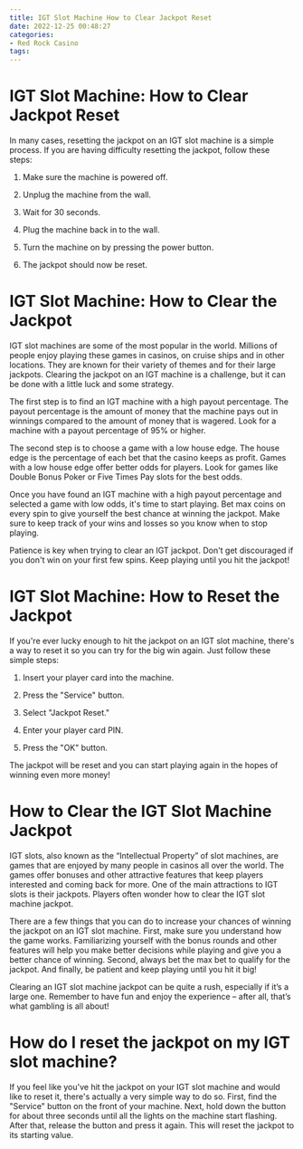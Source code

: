 ```yaml
---
title: IGT Slot Machine How to Clear Jackpot Reset
date: 2022-12-25 00:48:27
categories:
- Red Rock Casino
tags:
---
```



#  IGT Slot Machine: How to Clear Jackpot Reset

In many cases, resetting the jackpot on an IGT slot machine is a simple process. If you are having difficulty resetting the jackpot, follow these steps:

1. Make sure the machine is powered off.

2. Unplug the machine from the wall.

3. Wait for 30 seconds.

4. Plug the machine back in to the wall.

5. Turn the machine on by pressing the power button.

6. The jackpot should now be reset.

#  IGT Slot Machine: How to Clear the Jackpot

IGT slot machines are some of the most popular in the world. Millions of people enjoy playing these games in casinos, on cruise ships and in other locations. They are known for their variety of themes and for their large jackpots. Clearing the jackpot on an IGT machine is a challenge, but it can be done with a little luck and some strategy.

The first step is to find an IGT machine with a high payout percentage. The payout percentage is the amount of money that the machine pays out in winnings compared to the amount of money that is wagered. Look for a machine with a payout percentage of 95% or higher.

The second step is to choose a game with a low house edge. The house edge is the percentage of each bet that the casino keeps as profit. Games with a low house edge offer better odds for players. Look for games like Double Bonus Poker or Five Times Pay slots for the best odds.

Once you have found an IGT machine with a high payout percentage and selected a game with low odds, it's time to start playing. Bet max coins on every spin to give yourself the best chance at winning the jackpot. Make sure to keep track of your wins and losses so you know when to stop playing.

Patience is key when trying to clear an IGT jackpot. Don't get discouraged if you don't win on your first few spins. Keep playing until you hit the jackpot!

#  IGT Slot Machine: How to Reset the Jackpot

If you're ever lucky enough to hit the jackpot on an IGT slot machine, there's a way to reset it so you can try for the big win again. Just follow these simple steps:

1) Insert your player card into the machine.

2) Press the "Service" button.

3) Select "Jackpot Reset."

4) Enter your player card PIN.

5) Press the "OK" button.

The jackpot will be reset and you can start playing again in the hopes of winning even more money!

#  How to Clear the IGT Slot Machine Jackpot

IGT slots, also known as the “Intellectual Property” of slot machines, are games that are enjoyed by many people in casinos all over the world. The games offer bonuses and other attractive features that keep players interested and coming back for more. One of the main attractions to IGT slots is their jackpots. Players often wonder how to clear the IGT slot machine jackpot.

There are a few things that you can do to increase your chances of winning the jackpot on an IGT slot machine. First, make sure you understand how the game works. Familiarizing yourself with the bonus rounds and other features will help you make better decisions while playing and give you a better chance of winning. Second, always bet the max bet to qualify for the jackpot. And finally, be patient and keep playing until you hit it big!

Clearing an IGT slot machine jackpot can be quite a rush, especially if it’s a large one. Remember to have fun and enjoy the experience – after all, that’s what gambling is all about!

#  How do I reset the jackpot on my IGT slot machine?

If you feel like you've hit the jackpot on your IGT slot machine and would like to reset it, there's actually a very simple way to do so. First, find the "Service" button on the front of your machine. Next, hold down the button for about three seconds until all the lights on the machine start flashing. After that, release the button and press it again. This will reset the jackpot to its starting value.